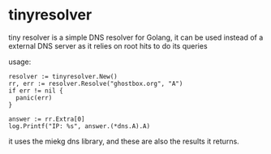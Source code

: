 # tinyresolver

tiny resolver is a simple DNS resolver for Golang, it can be used instead of a external DNS server as it relies on root hits to do its queries

usage:

```
resolver := tinyresolver.New()
rr, err := resolver.Resolve("ghostbox.org", "A")
if err != nil {
  panic(err)
}

answer := rr.Extra[0]
log.Printf("IP: %s", answer.(*dns.A).A)
```

it uses the miekg dns library, and these are also the results it returns.
